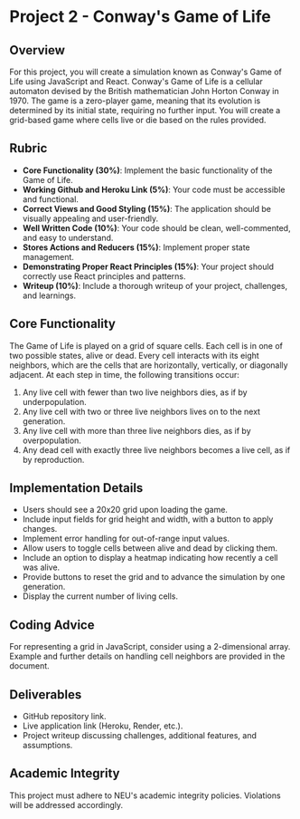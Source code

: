 # Project 2 - Conway's Game of Life

## Overview

For this project, you will create a simulation known as Conway's Game of Life using JavaScript and React. Conway's Game of Life is a cellular automaton devised by the British mathematician John Horton Conway in 1970. The game is a zero-player game, meaning that its evolution is determined by its initial state, requiring no further input. You will create a grid-based game where cells live or die based on the rules provided.

## Rubric

- **Core Functionality (30%)**: Implement the basic functionality of the Game of Life.
- **Working Github and Heroku Link (5%)**: Your code must be accessible and functional.
- **Correct Views and Good Styling (15%)**: The application should be visually appealing and user-friendly.
- **Well Written Code (10%)**: Your code should be clean, well-commented, and easy to understand.
- **Stores Actions and Reducers (15%)**: Implement proper state management.
- **Demonstrating Proper React Principles (15%)**: Your project should correctly use React principles and patterns.
- **Writeup (10%)**: Include a thorough writeup of your project, challenges, and learnings.

## Core Functionality

The Game of Life is played on a grid of square cells. Each cell is in one of two possible states, alive or dead. Every cell interacts with its eight neighbors, which are the cells that are horizontally, vertically, or diagonally adjacent. At each step in time, the following transitions occur:

1. Any live cell with fewer than two live neighbors dies, as if by underpopulation.
2. Any live cell with two or three live neighbors lives on to the next generation.
3. Any live cell with more than three live neighbors dies, as if by overpopulation.
4. Any dead cell with exactly three live neighbors becomes a live cell, as if by reproduction.

## Implementation Details

- Users should see a 20x20 grid upon loading the game.
- Include input fields for grid height and width, with a button to apply changes.
- Implement error handling for out-of-range input values.
- Allow users to toggle cells between alive and dead by clicking them.
- Include an option to display a heatmap indicating how recently a cell was alive.
- Provide buttons to reset the grid and to advance the simulation by one generation.
- Display the current number of living cells.

## Coding Advice

For representing a grid in JavaScript, consider using a 2-dimensional array. Example and further details on handling cell neighbors are provided in the document.

## Deliverables

- GitHub repository link.
- Live application link (Heroku, Render, etc.).
- Project writeup discussing challenges, additional features, and assumptions.

## Academic Integrity

This project must adhere to NEU's academic integrity policies. Violations will be addressed accordingly.


